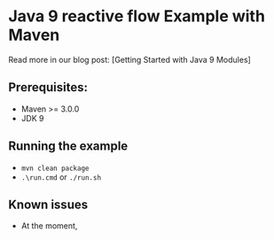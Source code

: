 # Java 9 reactive flow Example with Maven 

Read more in our blog post: [Getting Started with Java 9 Modules]

## Prerequisites:
* Maven >= 3.0.0
* JDK 9

## Running the example
* `mvn clean package`
* `.\run.cmd` or `./run.sh`

## Known issues
* At the moment, 